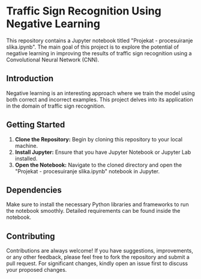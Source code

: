 # Traffic Sign Recognition Using Negative Learning

This repository contains a Jupyter notebook titled "Projekat - procesuiranje slika.ipynb". The main goal of this project is to explore the potential of negative learning in improving the results of traffic sign recognition using a Convolutional Neural Network (CNN).

## Introduction

Negative learning is an interesting approach where we train the model using both correct and incorrect examples. This project delves into its application in the domain of traffic sign recognition.

## Getting Started

1. **Clone the Repository:** Begin by cloning this repository to your local machine.
2. **Install Jupyter:** Ensure that you have Jupyter Notebook or Jupyter Lab installed.
3. **Open the Notebook:** Navigate to the cloned directory and open the "Projekat - procesuiranje slika.ipynb" notebook in Jupyter.

## Dependencies

Make sure to install the necessary Python libraries and frameworks to run the notebook smoothly. Detailed requirements can be found inside the notebook.

## Contributing

Contributions are always welcome! If you have suggestions, improvements, or any other feedback, please feel free to fork the repository and submit a pull request. For significant changes, kindly open an issue first to discuss your proposed changes.
